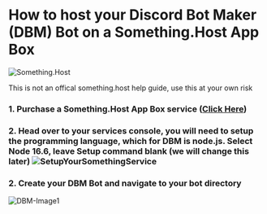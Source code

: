 # How to host your Discord Bot Maker (DBM) Bot on a Something.Host App Box

![Something.Host](https://zentool.xyz/images/somethinghostbanner.png)

This is not an offical something.host help guide, use this at your own risk

### 1. Purchase a Something.Host App Box service ([Click Here](https://something.host/en/products/discord-bot-hosting))

### 2. Head over to your services console, you will need to setup the programming language, which for DBM is node.js. Select Node 16.6, leave Setup command blank (we will change this later) ![SetupYourSomethingService](http://timmyis.gay/images/chrome_nAhSBcSGkq.png)

### 2. Create your DBM Bot and navigate to your bot directory
![DBM-Image1](http://timmyis.gay/images/Discord_Bot_Maker_SOGQGC5t2c.png)
